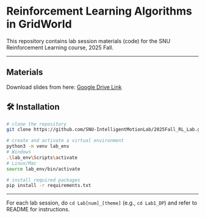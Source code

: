 # Reinforcement Learning Algorithms in GridWorld

This repository contains lab session materials (code) for the SNU Reinforcement Learning course, 2025 Fall.

---
## Materials
Download slides from here: [Google Drive Link](https://drive.google.com/drive/folders/1MszHErtjOB1yrbHIbXdS5S410WMdZMG4?usp=drive_link)

## 🛠️ Installation

```bash
# clone the repository
git clone https://github.com/SNU-IntelligentMotionLab/2025Fall_RL_Lab.git

# create and activate a virtual environment
python3 -m venv lab_env
# Windows
.\lab_env\Scripts\activate 
# Linux/Mac
source lab_env/bin/activate

# install required packages
pip install -r requirements.txt
```
---

For each lab session, do `cd Lab[num]_[theme]` (e.g., `cd Lab1_DP`) and refer to README for instructions.